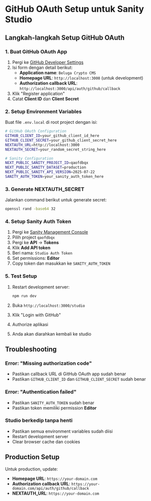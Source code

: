 # GitHub OAuth Setup untuk Sanity Studio

## Langkah-langkah Setup GitHub OAuth

### 1. Buat GitHub OAuth App

1. Pergi ke [GitHub Developer Settings](https://github.com/settings/applications/new)
2. Isi form dengan detail berikut:
   - **Application name**: `Beluga Crypto CMS`
   - **Homepage URL**: `http://localhost:3000` (untuk development)
   - **Authorization callback URL**: `http://localhost:3000/api/auth/github/callback`
3. Klik "Register application"
4. Catat **Client ID** dan **Client Secret**

### 2. Setup Environment Variables

Buat file `.env.local` di root project dengan isi:

```bash
# GitHub OAuth Configuration
GITHUB_CLIENT_ID=your_github_client_id_here
GITHUB_CLIENT_SECRET=your_github_client_secret_here
NEXTAUTH_URL=http://localhost:3000
NEXTAUTH_SECRET=your_random_secret_string_here

# Sanity Configuration
NEXT_PUBLIC_SANITY_PROJECT_ID=qaofdbqx
NEXT_PUBLIC_SANITY_DATASET=production
NEXT_PUBLIC_SANITY_API_VERSION=2025-07-22
SANITY_AUTH_TOKEN=your_sanity_auth_token_here
```

### 3. Generate NEXTAUTH_SECRET

Jalankan command berikut untuk generate secret:

```bash
openssl rand -base64 32
```

### 4. Setup Sanity Auth Token

1. Pergi ke [Sanity Management Console](https://sanity.io/manage)
2. Pilih project `qaofdbqx`
3. Pergi ke **API** → **Tokens**
4. Klik **Add API token**
5. Beri nama: `Studio Auth Token`
6. Set permissions: **Editor**
7. Copy token dan masukkan ke `SANITY_AUTH_TOKEN`

### 5. Test Setup

1. Restart development server:
   ```bash
   npm run dev
   ```

2. Buka `http://localhost:3000/studio`
3. Klik "Login with GitHub"
4. Authorize aplikasi
5. Anda akan diarahkan kembali ke studio

## Troubleshooting

### Error: "Missing authorization code"
- Pastikan callback URL di GitHub OAuth app sudah benar
- Pastikan `GITHUB_CLIENT_ID` dan `GITHUB_CLIENT_SECRET` sudah benar

### Error: "Authentication failed"
- Pastikan `SANITY_AUTH_TOKEN` sudah benar
- Pastikan token memiliki permission **Editor**

### Studio berkedip tanpa henti
- Pastikan semua environment variables sudah diisi
- Restart development server
- Clear browser cache dan cookies

## Production Setup

Untuk production, update:
- **Homepage URL**: `https://your-domain.com`
- **Authorization callback URL**: `https://your-domain.com/api/auth/github/callback`
- **NEXTAUTH_URL**: `https://your-domain.com`
